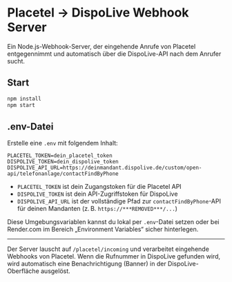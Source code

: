 # Placetel → DispoLive Webhook Server

Ein Node.js-Webhook-Server, der eingehende Anrufe von Placetel entgegennimmt und automatisch über die DispoLive-API nach dem Anrufer sucht.

## Start

```bash
npm install
npm start
```

## .env-Datei

Erstelle eine `.env` mit folgendem Inhalt:

```env
PLACETEL_TOKEN=dein_placetel_token
DISPOLIVE_TOKEN=dein_dispolive_token
DISPOLIVE_API_URL=https://deinmandant.dispolive.de/custom/open-api/telefonanlage/contactFindByPhone
```

- `PLACETEL_TOKEN` ist dein Zugangstoken für die Placetel API
- `DISPOLIVE_TOKEN` ist dein API-Zugriffstoken für DispoLive
- `DISPOLIVE_API_URL` ist der vollständige Pfad zur `contactFindByPhone`-API für deinen Mandanten (z. B. `https://***REMOVED***/...`)

Diese Umgebungsvariablen kannst du lokal per `.env`-Datei setzen oder bei Render.com im Bereich „Environment Variables“ sicher hinterlegen.

---

Der Server lauscht auf `/placetel/incoming` und verarbeitet eingehende Webhooks von Placetel.
Wenn die Rufnummer in DispoLive gefunden wird, wird automatisch eine Benachrichtigung (Banner) in der DispoLive-Oberfläche ausgelöst.
